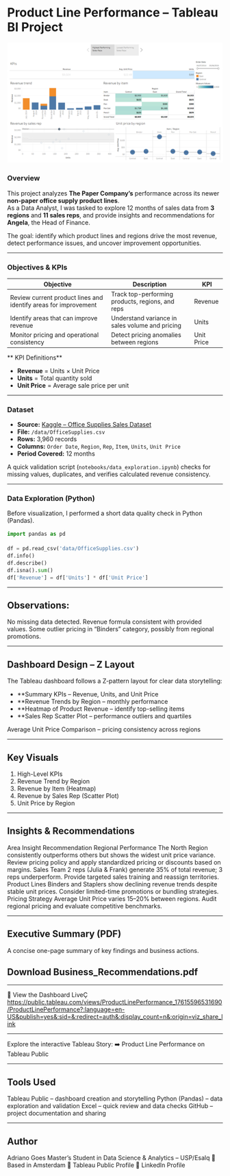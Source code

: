 # Product Line Performance – Tableau BI Project

![Header](/images/highest-performance-sales.png)

### Overview
This project analyzes **The Paper Company’s** performance across its newer **non-paper office supply product lines**.  
As a Data Analyst, I was tasked to explore 12 months of sales data from **3 regions** and **11 sales reps**, and provide insights and recommendations for **Angela**, the Head of Finance.

The goal: identify which product lines and regions drive the most revenue, detect performance issues, and uncover improvement opportunities.

---

### Objectives & KPIs

| Objective | Description | KPI |
|------------|--------------|-----|
| Review current product lines and identify areas for improvement | Track top-performing products, regions, and reps | Revenue |
| Identify areas that can improve revenue | Understand variance in sales volume and pricing | Units |
| Monitor pricing and operational consistency | Detect pricing anomalies between regions | Unit Price |

** KPI Definitions**

- **Revenue** = Units × Unit Price  
- **Units** = Total quantity sold  
- **Unit Price** = Average sale price per unit  

---

### Dataset
- **Source:** [Kaggle – Office Supplies Sales Dataset](https://www.kaggle.com/)
- **File:** `/data/OfficeSupplies.csv`
- **Rows:** 3,960 records  
- **Columns:** `Order Date`, `Region`, `Rep`, `Item`, `Units`, `Unit Price`  
- **Period Covered:** 12 months  

A quick validation script (`notebooks/data_exploration.ipynb`) checks for missing values, duplicates, and verifies calculated revenue consistency.

---

### Data Exploration (Python)
Before visualization, I performed a short data quality check in Python (Pandas).

```python
import pandas as pd

df = pd.read_csv('data/OfficeSupplies.csv')
df.info()
df.describe()
df.isna().sum()
df['Revenue'] = df['Units'] * df['Unit Price']
```
---

## Observations:

No missing data detected.
Revenue formula consistent with provided values.
Some outlier pricing in “Binders” category, possibly from regional promotions.

---

## Dashboard Design – Z Layout

The Tableau dashboard follows a Z-pattern layout for clear data storytelling:

- **Summary KPIs – Revenue, Units, and Unit Price
- **Revenue Trends by Region – monthly performance
- **Heatmap of Product Revenue – identify top-selling items
- **Sales Rep Scatter Plot – performance outliers and quartiles

Average Unit Price Comparison – pricing consistency across regions

---

## Key Visuals
1. High-Level KPIs
2. Revenue Trend by Region
3. Revenue by Item (Heatmap)
4. Revenue by Sales Rep (Scatter Plot)
5. Unit Price by Region

---

## Insights & Recommendations
Area	Insight	Recommendation
Regional Performance	The North Region consistently outperforms others but shows the widest unit price variance.	Review pricing policy and apply standardized pricing or discounts based on margins.
Sales Team	2 reps (Julia & Frank) generate 35% of total revenue; 3 reps underperform.	Provide targeted sales training and reassign territories.
Product Lines	Binders and Staplers show declining revenue trends despite stable unit prices.	Consider limited-time promotions or bundling strategies.
Pricing Strategy	Average Unit Price varies 15–20% between regions.	Audit regional pricing and evaluate competitive benchmarks.

---

## Executive Summary (PDF)

A concise one-page summary of key findings and business actions.
## Download Business_Recommendations.pdf

---

🔗 View the Dashboard LiveÇ
https://public.tableau.com/views/ProductLinePerformance_17615596531690/ProductLinePerformance?:language=en-US&publish=yes&:sid=&:redirect=auth&:display_count=n&:origin=viz_share_link

---

Explore the interactive Tableau Story:
➡️ Product Line Performance on Tableau Public

---

## Tools Used

Tableau Public – dashboard creation and storytelling
Python (Pandas) – data exploration and validation
Excel – quick review and data checks
GitHub – project documentation and sharing

---

## Author

Adriano Goes
Master’s Student in Data Science & Analytics – USP/Esalq
📍 Based in Amsterdam
🔗 Tableau Public Profile
🔗 LinkedIn Profile
